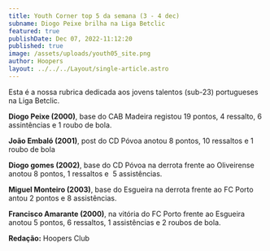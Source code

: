```yaml
---
title: Youth Corner top 5 da semana (3 - 4 dec)
subname: Diogo Peixe brilha na Liga Betclic
featured: true
publishDate: Dec 07, 2022-11:12:20
published: true
image: /assets/uploads/youth05_site.png
author: Hoopers
layout: ../../../Layout/single-article.astro
---
```

<!--StartFragment-->

Esta é a nossa rubrica dedicada aos jovens talentos (sub-23) portugueses na Liga Betclic.

**Diogo Peixe (2000)**, base do CAB Madeira registou 19 pontos, 4 ressalto, 6 assintências e 1 roubo de bola.

**João Embaló (2001)**, post do CD Póvoa anotou 8 pontos, 10 ressaltos e 1 roubo de bola 

**Diogo gomes (2002)**, base do CD Póvoa na derrota frente ao Oliveirense anotou 8 pontos, 1 ressaltos e  5 assistências.

**Miguel Monteiro (2003)**, base do Esgueira na derrota frente ao FC Porto antou 2 pontos e 8 assistências.

**Francisco Amarante (2000)**, na vitória do FC Porto frente ao Esgueira anotou 5 pontos, 6 ressaltos, 1 assistências e 2 roubos de bola.



**R﻿edação:** Hoopers Club

<!--EndFragment-->